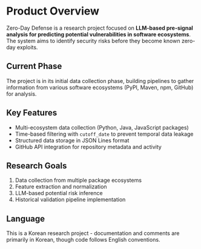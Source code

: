 # Product Overview

Zero-Day Defense is a research project focused on **LLM-based pre-signal analysis for predicting potential vulnerabilities in software ecosystems**. The system aims to identify security risks before they become known zero-day exploits.

## Current Phase
The project is in its initial data collection phase, building pipelines to gather information from various software ecosystems (PyPI, Maven, npm, GitHub) for analysis.

## Key Features
- Multi-ecosystem data collection (Python, Java, JavaScript packages)
- Time-based filtering with `cutoff_date` to prevent temporal data leakage
- Structured data storage in JSON Lines format
- GitHub API integration for repository metadata and activity

## Research Goals
1. Data collection from multiple package ecosystems
2. Feature extraction and normalization
3. LLM-based potential risk inference
4. Historical validation pipeline implementation

## Language
This is a Korean research project - documentation and comments are primarily in Korean, though code follows English conventions.